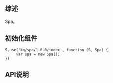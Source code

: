 ## 综述

Spa。

## 初始化组件
		
    S.use('kg/spa/1.0.0/index', function (S, Spa) {
         var spa = new Spa();
    })

## API说明
